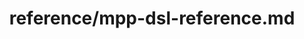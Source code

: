 ---
title: reference/mpp-dsl-reference.md
showAuthorInfo: false
redirect_path: https://kotlinlang.org/docs/mpp-dsl-reference.html
---